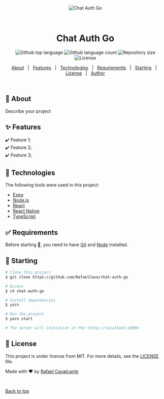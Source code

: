 <div align="center" id="top"> 
  <img src="./.github/app.gif" alt="Chat Auth Go" />

  &#xa0;

  <!-- <a href="https://chatauthgo.netlify.app">Demo</a> -->
</div>

<h1 align="center">Chat Auth Go</h1>

<p align="center">
  <img alt="Github top language" src="https://img.shields.io/github/languages/top/RafaelCava/chat-auth-go?color=56BEB8">

  <img alt="Github language count" src="https://img.shields.io/github/languages/count/RafaelCava/chat-auth-go?color=56BEB8">

  <img alt="Repository size" src="https://img.shields.io/github/repo-size/RafaelCava/chat-auth-go?color=56BEB8">

  <img alt="License" src="https://img.shields.io/github/license/RafaelCava/chat-auth-go?color=56BEB8">

  <!-- <img alt="Github issues" src="https://img.shields.io/github/issues/RafaelCava/chat-auth-go?color=56BEB8" /> -->

  <!-- <img alt="Github forks" src="https://img.shields.io/github/forks/RafaelCava/chat-auth-go?color=56BEB8" /> -->

  <!-- <img alt="Github stars" src="https://img.shields.io/github/stars/RafaelCava/chat-auth-go?color=56BEB8" /> -->
</p>

<!-- Status -->

<!-- <h4 align="center"> 
	🚧  Chat Auth Go 🚀 Under construction...  🚧
</h4> 

<hr> -->

<p align="center">
  <a href="#dart-about">About</a> &#xa0; | &#xa0; 
  <a href="#sparkles-features">Features</a> &#xa0; | &#xa0;
  <a href="#rocket-technologies">Technologies</a> &#xa0; | &#xa0;
  <a href="#white_check_mark-requirements">Requirements</a> &#xa0; | &#xa0;
  <a href="#checkered_flag-starting">Starting</a> &#xa0; | &#xa0;
  <a href="#memo-license">License</a> &#xa0; | &#xa0;
  <a href="https://github.com/RafaelCava" target="_blank">Author</a>
</p>

<br>

## :dart: About ##

Describe your project

## :sparkles: Features ##

:heavy_check_mark: Feature 1;\
:heavy_check_mark: Feature 2;\
:heavy_check_mark: Feature 3;

## :rocket: Technologies ##

The following tools were used in this project:

- [Expo](https://expo.io/)
- [Node.js](https://nodejs.org/en/)
- [React](https://pt-br.reactjs.org/)
- [React Native](https://reactnative.dev/)
- [TypeScript](https://www.typescriptlang.org/)

## :white_check_mark: Requirements ##

Before starting :checkered_flag:, you need to have [Git](https://git-scm.com) and [Node](https://nodejs.org/en/) installed.

## :checkered_flag: Starting ##

```bash
# Clone this project
$ git clone https://github.com/RafaelCava/chat-auth-go

# Access
$ cd chat-auth-go

# Install dependencies
$ yarn

# Run the project
$ yarn start

# The server will initialize in the <http://localhost:3000>
```

## :memo: License ##

This project is under license from MIT. For more details, see the [LICENSE](LICENSE.md) file.


Made with :heart: by <a href="https://github.com/RafaelCava" target="_blank">Rafael Cavalcante</a>

&#xa0;

<a href="#top">Back to top</a>
